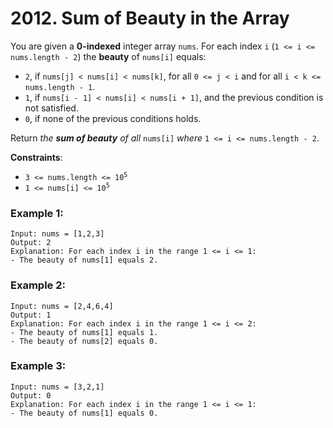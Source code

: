 # 2012. Sum of Beauty in the Array

You are given a **0-indexed** integer array `nums`. For each index `i` (`1 <= i <= nums.length - 2`) the **beauty** of `nums[i]` equals:

- `2`, if `nums[j] < nums[i] < nums[k]`, for all `0 <= j < i` and for all `i < k <= nums.length - 1`.
- `1`, if `nums[i - 1] < nums[i] < nums[i + 1]`, and the previous condition is not satisfied.
- `0`, if none of the previous conditions holds.

Return *the* ***sum of beauty*** *of all* `nums[i]` *where* `1 <= i <= nums.length - 2`.

**Constraints**:
- <code>3 <= nums.length <= 10<sup>5</sup></code>
- <code>1 <= nums[i] <= 10<sup>5</sup></code>

### Example 1:
```
Input: nums = [1,2,3]
Output: 2
Explanation: For each index i in the range 1 <= i <= 1:
- The beauty of nums[1] equals 2.
```

### Example 2:
```
Input: nums = [2,4,6,4]
Output: 1
Explanation: For each index i in the range 1 <= i <= 2:
- The beauty of nums[1] equals 1.
- The beauty of nums[2] equals 0.
```

### Example 3:
```
Input: nums = [3,2,1]
Output: 0
Explanation: For each index i in the range 1 <= i <= 1:
- The beauty of nums[1] equals 0.
```
